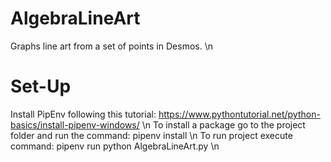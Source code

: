 # AlgebraLineArt
Graphs line art from a set of points in Desmos. \n

# Set-Up
Install PipEnv following this tutorial: https://www.pythontutorial.net/python-basics/install-pipenv-windows/ \n
To install a package go to the project folder and run the command: pipenv install <name of package> \n
To run project execute command: pipenv run python AlgebraLineArt.py \n
